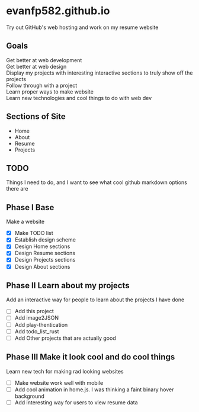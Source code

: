 # evanfp582.github.io
Try out GitHub's web hosting and work on my resume website

## Goals 
Get better at web development  
Get better at web design  
Display my projects with interesting interactive sections to truly show off the projects  
Follow through with a project  
Learn proper ways to make website  
Learn new technologies and cool things to do with web dev  

## Sections of Site
- Home
- About
- Resume
- Projects

## TODO
Things I need to do, and I want to see what cool github markdown options there are

## Phase I Base
Make a website
- [x] Make TODO list
- [x] Establish design scheme
- [x] Design Home sections
- [x] Design Resume sections
- [x] Design Projects sections
- [x] Design About sections

## Phase II Learn about my projects
Add an interactive way for people to learn about the projects I have done 
- [ ] Add this project
- [ ] Add image2JSON
- [ ] Add play-thentication
- [ ] Add todo_list_rust
- [ ] Add Other projects that are actually good

## Phase III Make it look cool and do cool things
Learn new tech for making rad looking websites
- [ ] Make website work well with mobile
- [ ] Add cool animation in home.js. I was thinking a faint binary hover background 
- [ ] Add interesting way for users to view resume data